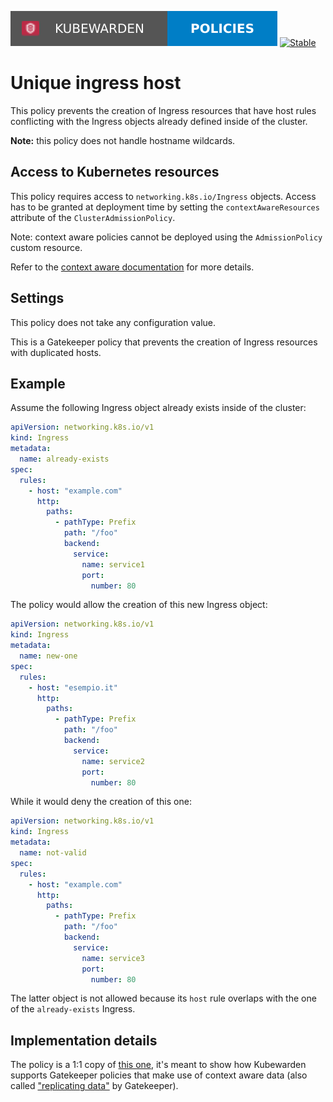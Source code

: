 [![Kubewarden Policy Repository](https://github.com/kubewarden/community/blob/main/badges/kubewarden-policies.svg)](https://github.com/kubewarden/community/blob/main/REPOSITORIES.md#policy-scope)
[![Stable](https://img.shields.io/badge/status-stable-brightgreen?style=for-the-badge)](https://github.com/kubewarden/community/blob/main/REPOSITORIES.md#stable)

# Unique ingress host

This policy prevents the creation of Ingress resources that have host rules conflicting with the Ingress objects already defined inside of the cluster.

**Note:** this policy does not handle hostname wildcards.

## Access to Kubernetes resources

This policy requires access to `networking.k8s.io/Ingress` objects.
Access has to be granted at deployment time by setting the `contextAwareResources`
attribute of the `ClusterAdmissionPolicy`.

Note: context aware policies cannot be deployed using the `AdmissionPolicy`
custom resource.

Refer to the [context aware documentation](https://docs.kubewarden.io/explanations/context-aware-policies)
for more details.

## Settings

This policy does not take any configuration value.

This is a Gatekeeper policy that prevents the creation of Ingress resources
with duplicated hosts.

## Example

Assume the following Ingress object already exists inside of the cluster:

```yaml
apiVersion: networking.k8s.io/v1
kind: Ingress
metadata:
  name: already-exists
spec:
  rules:
    - host: "example.com"
      http:
        paths:
          - pathType: Prefix
            path: "/foo"
            backend:
              service:
                name: service1
                port:
                  number: 80
```

The policy would allow the creation of this new Ingress object:

```yaml
apiVersion: networking.k8s.io/v1
kind: Ingress
metadata:
  name: new-one
spec:
  rules:
    - host: "esempio.it"
      http:
        paths:
          - pathType: Prefix
            path: "/foo"
            backend:
              service:
                name: service2
                port:
                  number: 80
```

While it would deny the creation of this one:

```yaml
apiVersion: networking.k8s.io/v1
kind: Ingress
metadata:
  name: not-valid
spec:
  rules:
    - host: "example.com"
      http:
        paths:
          - pathType: Prefix
            path: "/foo"
            backend:
              service:
                name: service3
                port:
                  number: 80
```

The latter object is not allowed because its `host` rule overlaps with the
one of the `already-exists` Ingress.

## Implementation details

The policy is a 1:1 copy of [this one](https://open-policy-agent.github.io/gatekeeper-library/website/validation/uniqueingresshost/),
it's meant to show how Kubewarden supports Gatekeeper policies that make use of
context aware data (also called
["replicating data"](https://open-policy-agent.github.io/gatekeeper/website/docs/sync/)
by Gatekeeper).
